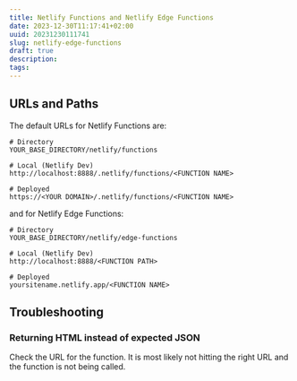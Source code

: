 ```yaml
---
title: Netlify Functions and Netlify Edge Functions
date: 2023-12-30T11:17:41+02:00
uuid: 20231230111741
slug: netlify-edge-functions
draft: true
description: 
tags: 
---
```


## URLs and Paths

The default URLs for Netlify Functions are:

```
# Directory
YOUR_BASE_DIRECTORY/netlify/functions

# Local (Netlify Dev)
http://localhost:8888/.netlify/functions/<FUNCTION NAME>

# Deployed
https://<YOUR DOMAIN>/.netlify/functions/<FUNCTION NAME>
```

and for Netlify Edge Functions:

```
# Directory
YOUR_BASE_DIRECTORY/netlify/edge-functions

# Local (Netlify Dev)
http://localhost:8888/<FUNCTION PATH>

# Deployed
yoursitename.netlify.app/<FUNCTION NAME>
```

## Troubleshooting

### Returning HTML instead of expected JSON
Check the URL for the function. It is most likely not hitting the right URL and the function is not being called.